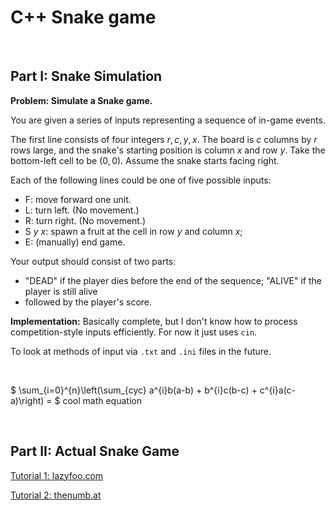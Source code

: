 # C++ Snake game

<br>

## Part I: Snake Simulation

**Problem: Simulate a Snake game.**

You are given a series of inputs representing a sequence of in-game events.

The first line consists of four integers $r, c, y, x.$ The board is $c$ columns by $r$ rows large, and the snake's starting position is column $x$ and row $y$. Take the bottom-left cell to be $(0, 0)$. Assume the snake starts facing right.

Each of the following lines could be one of five possible inputs:
- F: move forward one unit.
- L: turn left. (No movement.)
- R: turn right. (No movement.)
- S $y$ $x$: spawn a fruit at the cell in row $y$ and column $x$;
- E: (manually) end game.

Your output should consist of two parts:
- "DEAD" if the player dies before the end of the sequence; "ALIVE" if the player is still alive
- followed by the player's score.

**Implementation:** Basically complete, but I don't know how to process competition-style inputs efficiently. For now it just uses `cin`.

To look at methods of input via `.txt` and `.ini` files in the future.

<br>

$ \sum_{i=0}^{n}\left(\sum_{cyc} a^{i}b(a-b) + b^{i}c(b-c) + c^{i}a(c-a)\right) = $ cool math equation

<br>

## Part II: Actual Snake Game

[Tutorial 1: lazyfoo.com](https://lazyfoo.net/tutorials/)

[Tutorial 2: thenumb.at](https://thenumb.at/cpp-course/index.html)
